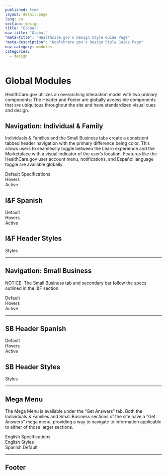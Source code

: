```yaml
---
published: true
layout: detail-page
lang: en
section: design
title: "Global"
nav-title: "Global"
"meta-title": "Healthcare.gov's Design Style Guide Page"
"meta-description": "Healthcare.gov's Design Style Guide Page"
nav-category: modules
categories:
  - design
---
```


# Global Modules

<div class="intro">
HealthCare.gov utilizes an overarching interaction model with two primary components: The Header and Footer are globally accessible components that are ubiquitous throughout the site and have standardized visual cues and design.
</div>

<div class="hr"></div>

## Navigation: Individual &amp; Family

Individuals &amp; Families and the Small Business tabs create a consistent tabbed header navigation with the primary difference being color. This allows users to seamlessly toggle between the Learn experience and the Marketplace with a visual indicator of the user’s location. Features like the HealthCare.gov user account menu, notifications, and Español language toggle are available globally.

<div class="caption">Default Specifications</div>
<img class="full" src="{{site.baseurl}}/images/design/modules/global/1_Default.png" alt=""/>

<div class="caption">Hovers</div>
<img class="full" src="{{site.baseurl}}/images/design/modules/global/2_Hovers.png" alt=""/>

<div class="caption">Active</div>
<img class="full" src="{{site.baseurl}}/images/design/modules/global/3_Active.png" alt=""/>

## I&amp;F Spanish

<div class="caption">Default</div>
<img class="full" src="{{site.baseurl}}/images/design/modules/global/4_SpanishDefault.png" alt=""/>

<div class="caption">Hovers</div>
<img class="full" src="{{site.baseurl}}/images/design/modules/global/5_SpanishHovers.png" alt=""/>

<div class="caption">Active</div>
<img class="full" src="{{site.baseurl}}/images/design/modules/global/6_SpanishActive.png" alt=""/>

## I&amp;F Header Styles

<div class="caption">Styles</div>
<img class="full" src="{{site.baseurl}}/images/design/modules/global/7_Styles.png" alt=""/>

<hr>

## Navigation: Small Business

NOTICE: The Small Business tab and secondary bar follow the specs outlined in the I&F section.

<div class="caption">Default</div>
<img class="full" src="{{site.baseurl}}/images/design/modules/global/8_SBDefault.png" alt=""/>

<div class="caption">Hovers</div>
<img class="full" src="{{site.baseurl}}/images/design/modules/global/9_SBHovers.png" alt=""/>

<div class="caption">Active</div>
<img class="full" src="{{site.baseurl}}/images/design/modules/global/10_SBActive.png" alt=""/>

<hr>

## SB Header Spanish

<div class="caption">Default</div>
<img class="full" src="{{site.baseurl}}/images/design/modules/global/11_SpanishDefault.png" alt=""/>

<div class="caption">Hovers</div>
<img class="full" src="{{site.baseurl}}/images/design/modules/global/12_SpanishHovers.png" alt=""/>

<div class="caption">Active</div>
<img class="full" src="{{site.baseurl}}/images/design/modules/global/13_SpanishActive.png" alt=""/>

## SB Header Styles

<div class="caption">Styles</div>
<img class="full" src="{{site.baseurl}}/images/design/modules/global/14_SBHeader.png" alt=""/>

<hr>

## Mega Menu

The Mega Menu is available under the “Get Answers” tab. Both the Individuals & Families and Small Business sections of the site have a “Get Answers” mega menu, providing a way to navigate to information applicable to either of those larger sections.

<div class="caption">English Specifications</div>
<img class="full" src="{{site.baseurl}}/images/design/modules/global/15_MegaSpecs.png" alt=""/>

<div class="caption">English Styles</div>
<img class="full" src="{{site.baseurl}}/images/design/modules/global/16_MegaStyles.png" alt=""/>

<div class="caption">Spanish Default</div>
<img class="full" src="{{site.baseurl}}/images/design/modules/global/17_SpanishDefault.png" alt=""/>

<hr>

## Footer

<img class="full" src="{{site.baseurl}}/images/design/modules/global/18_Footer.png" alt=""/>
